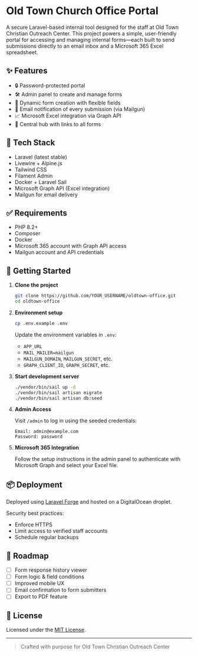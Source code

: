 
# Old Town Church Office Portal

A secure Laravel-based internal tool designed for the staff at Old Town Christian Outreach Center. This project powers a simple, user-friendly portal for accessing and managing internal forms—each built to send submissions directly to an email inbox and a Microsoft 365 Excel spreadsheet.

## ✨ Features

- 🔒 Password-protected portal
- 🛠️ Admin panel to create and manage forms
- 📝 Dynamic form creation with flexible fields
- 📩 Email notification of every submission (via Mailgun)
- 📈 Microsoft Excel integration via Graph API
- 🧭 Central hub with links to all forms

## 🧰 Tech Stack

- Laravel (latest stable)
- Livewire + Alpine.js
- Tailwind CSS
- Filament Admin
- Docker + Laravel Sail
- Microsoft Graph API (Excel integration)
- Mailgun for email delivery

## ✅ Requirements

- PHP 8.2+
- Composer
- Docker
- Microsoft 365 account with Graph API access
- Mailgun account and API credentials

## 🚀 Getting Started

1. **Clone the project**

   ```bash
   git clone https://github.com/YOUR_USERNAME/oldtown-office.git
   cd oldtown-office
   ```

2. **Environment setup**

   ```bash
   cp .env.example .env
   ```

   Update the environment variables in `.env`:
   - `APP_URL`
   - `MAIL_MAILER=mailgun`
   - `MAILGUN_DOMAIN`, `MAILGUN_SECRET`, etc.
   - `GRAPH_CLIENT_ID`, `GRAPH_SECRET`, etc.

3. **Start development server**

   ```bash
   ./vendor/bin/sail up -d
   ./vendor/bin/sail artisan migrate
   ./vendor/bin/sail artisan db:seed
   ```

4. **Admin Access**

   Visit `/admin` to log in using the seeded credentials:
   ```
   Email: admin@example.com
   Password: password
   ```

5. **Microsoft 365 Integration**

   Follow the setup instructions in the admin panel to authenticate with Microsoft Graph and select your Excel file.

## 📦 Deployment

Deployed using [Laravel Forge](https://forge.laravel.com) and hosted on a DigitalOcean droplet.

Security best practices:
- Enforce HTTPS
- Limit access to verified staff accounts
- Schedule regular backups

## 📌 Roadmap

- [ ] Form response history viewer
- [ ] Form logic & field conditions
- [ ] Improved mobile UX
- [ ] Email confirmation to form submitters
- [ ] Export to PDF feature

## 📄 License

Licensed under the [MIT License](LICENSE).

---

> Crafted with purpose for Old Town Christian Outreach Center

